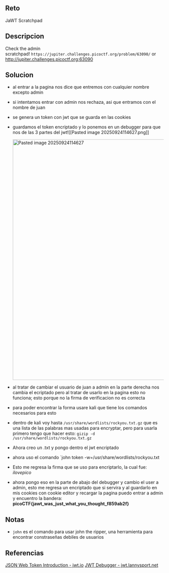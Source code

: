 
## Reto
JaWT Scratchpad

## Descripcion
Check the admin scratchpad! `https://jupiter.challenges.picoctf.org/problem/63090/` or http://jupiter.challenges.picoctf.org:63090
## Solucion
- al entrar a la pagina nos dice que entremos con cualquier nombre excepto admin
- si intentamos entrar con admin nos rechaza, asi que entramos con el nombre de juan
- se genera un token con jwt que se guarda en las cookies
- guardamos el token encriptado y lo ponemos en un debugger para que nos de las 3 partes del jwt![[Pasted image 20250924114627.png]]

  <img width="1604" height="764" alt="Pasted image 20250924114627" src="https://github.com/user-attachments/assets/e26e9c7e-ceff-4fbe-b156-4cba0b24ae26" />

- al tratar de cambiar el usuario de juan a admin en la parte derecha nos cambia el ecriptado pero al tratar de usarlo en la pagina esto no funciona; esto porque no la firma de verificacion no es correcta
- para poder encontrar la forma usare kali que tiene los comandos necesarios para esto
- dentro de kali voy hasta `/usr/share/wordlists/rockyou.txt.gz` que es una lista de las palabras mas usadas para encryptar, pero para usarla primero tengo que hacer esto: `gizip -d /usr/share/wordlists/rockyou.txt.gz`
- Ahora creo un .txt y pongo dentro el jwt encriptado
- ahora uso el comando `john token -w=/usr/share/wordlists/rockyou.txt
- Esto me regresa la firma que se uso para encriptarlo, la cual fue: *ilovepico*
- ahora pongo eso en la parte de abajo del debugger y cambio el user a admin, esto me regresa un encriptado que si servira y al guardarlo en mis cookies con cookie editor y recargar la pagina puedo entrar a admin y encuentro la bandera: **picoCTF{jawt_was_just_what_you_thought_f859ab2f}**


## Notas
- `john` es el comando para usar john the ripper, una herramienta para encontrar constraseñas debiles de usuarios

## Referencias
[JSON Web Token Introduction - jwt.io](https://www.jwt.io/introduction#what-is-json-web-token-structure)
[JWT Debugger - jwt.lannysport.net](https://jwt.lannysport.net/)



